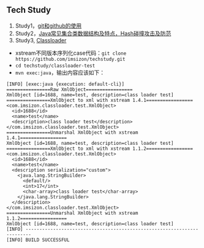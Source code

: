 ## Tech Study
1. Study1，[git和github的使用](https://github.com/imsizon/techstudy/wiki/study1---How-to-use-git-and-github)
1. Study2，[Java常见集合类数据结构及特点，Hash碰撞攻击及防范](https://github.com/imsizon/techstudy/wiki/Study2--Java-Collections-Data-Structure,-Hash-collision-dos)
1. Study3, [Classloader](https://github.com/imsizon/techstudy/wiki/Study3-ClassLoader)
  * xstream不同版本序列化case代码：`git clone https://github.com/imsizon/techstudy.git`
  * `cd techstudy/classloader-test`
  * `mvn exec:java`，输出内容应该如下：

```
[INFO] [exec:java {execution: default-cli}]
================Raw XmlObject=================
XmlObject [id=1688, name=test, description=class loader test]
================XmlObject to xml with xstream 1.4.1=================
<com.imsizon.classloader.test.XmlObject>
  <id>1688</id>
  <name>test</name>
  <description>class loader test</description>
</com.imsizon.classloader.test.XmlObject>
================Unmarshal XmlObject with xstream 1.4.1=================
XmlObject [id=1688, name=test, description=class loader test]
================XmlObject to xml with xstream 1.1.2=================
<com.imsizon.classloader.test.XmlObject>
  <id>1688</id>
  <name>test</name>
  <description serialization="custom">
    <java.lang.StringBuilder>
      <default/>
      <int>17</int>
      <char-array>class loader test</char-array>
    </java.lang.StringBuilder>
  </description>
</com.imsizon.classloader.test.XmlObject>
================Unmarshal XmlObject with xstream 1.1.2=================
XmlObject [id=1688, name=test, description=class loader test]
[INFO] ------------------------------------------------------------------------
[INFO] BUILD SUCCESSFUL
```
